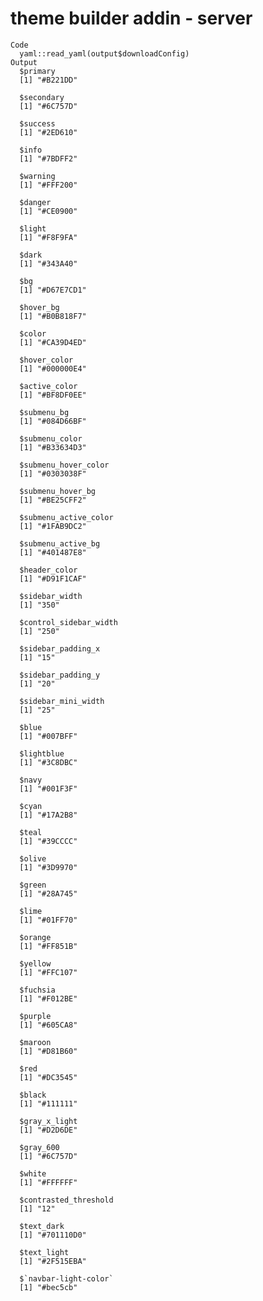 # theme builder addin - server

    Code
      yaml::read_yaml(output$downloadConfig)
    Output
      $primary
      [1] "#B221DD"
      
      $secondary
      [1] "#6C757D"
      
      $success
      [1] "#2ED610"
      
      $info
      [1] "#7BDFF2"
      
      $warning
      [1] "#FFF200"
      
      $danger
      [1] "#CE0900"
      
      $light
      [1] "#F8F9FA"
      
      $dark
      [1] "#343A40"
      
      $bg
      [1] "#D67E7CD1"
      
      $hover_bg
      [1] "#B0B818F7"
      
      $color
      [1] "#CA39D4ED"
      
      $hover_color
      [1] "#000000E4"
      
      $active_color
      [1] "#BF8DF0EE"
      
      $submenu_bg
      [1] "#084D66BF"
      
      $submenu_color
      [1] "#B33634D3"
      
      $submenu_hover_color
      [1] "#0303038F"
      
      $submenu_hover_bg
      [1] "#BE25CFF2"
      
      $submenu_active_color
      [1] "#1FAB9DC2"
      
      $submenu_active_bg
      [1] "#401487E8"
      
      $header_color
      [1] "#D91F1CAF"
      
      $sidebar_width
      [1] "350"
      
      $control_sidebar_width
      [1] "250"
      
      $sidebar_padding_x
      [1] "15"
      
      $sidebar_padding_y
      [1] "20"
      
      $sidebar_mini_width
      [1] "25"
      
      $blue
      [1] "#007BFF"
      
      $lightblue
      [1] "#3C8DBC"
      
      $navy
      [1] "#001F3F"
      
      $cyan
      [1] "#17A2B8"
      
      $teal
      [1] "#39CCCC"
      
      $olive
      [1] "#3D9970"
      
      $green
      [1] "#28A745"
      
      $lime
      [1] "#01FF70"
      
      $orange
      [1] "#FF851B"
      
      $yellow
      [1] "#FFC107"
      
      $fuchsia
      [1] "#F012BE"
      
      $purple
      [1] "#605CA8"
      
      $maroon
      [1] "#D81B60"
      
      $red
      [1] "#DC3545"
      
      $black
      [1] "#111111"
      
      $gray_x_light
      [1] "#D2D6DE"
      
      $gray_600
      [1] "#6C757D"
      
      $white
      [1] "#FFFFFF"
      
      $contrasted_threshold
      [1] "12"
      
      $text_dark
      [1] "#701110D0"
      
      $text_light
      [1] "#2F515EBA"
      
      $`navbar-light-color`
      [1] "#bec5cb"
      

